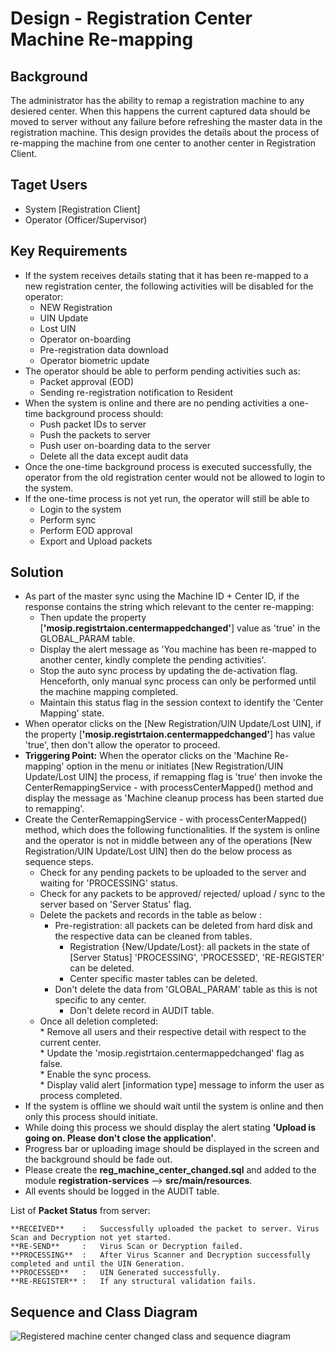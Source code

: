 # Design - Registration Center Machine Re-mapping

## Background
The administrator has the ability to remap a registration machine to any desiered center. When this happens the current captured data should be moved to server without any failure before refreshing the master data in the registration machine. This design provides the details about the process of re-mapping the machine from one center to another center in Registration Client.

## Taget Users
-  System [Registration Client]
-  Operator (Officer/Supervisor)

## Key Requirements

* If the system receives details stating that it has been re-mapped to a new registration center, the following activities will be disabled for the operator:
	* NEW Registration 
	* UIN Update 
	* Lost UIN
	* Operator on-boarding
	* Pre-registration data download
	* Operator biometric update
* The operator should be able to perform pending activities such as:
  	* Packet approval (EOD)
  	* Sending re-registration notification to Resident
* When the system is online and there are no pending activities a one-time background process should: 
  	* Push packet IDs to server
  	* Push the packets to server
  	* Push user on-boarding data to the server 
  	* Delete all the data except audit data
* Once the one-time background process is executed successfully, the operator from the old registration center would not be allowed to login to the system.
* If the one-time process is not yet run, the operator will still be able to 
  	* Login to the system
  	* Perform sync
  	* Perform EOD approval
  	* Export and Upload packets
	
## Solution

* As part of the master sync using the Machine ID + Center ID, if the response contains the string which relevant to the center re-mapping:
	* Then update the property [**'mosip.registrtaion.centermappedchanged'**] value as 'true' in the GLOBAL_PARAM table.
   	* Display the alert message as 'You machine has been re-mapped to another center, kindly complete the pending activities'.  
   	* Stop the auto sync process by updating the de-activation flag. Henceforth, only manual sync process can only be performed until the machine mapping completed.
	* Maintain this status flag in the session context to identify the 'Center Mapping' state.
* When operator clicks on the [New Registration/UIN Update/Lost UIN], if the property [**'mosip.registrtaion.centermappedchanged'**] has value 'true', then don't allow the operator to proceed.
* **Triggering Point:** When the operator clicks on the 'Machine Re-mapping' option in the menu or initiates [New Registration/UIN Update/Lost UIN] the process, if remapping flag is 'true' then invoke the CenterRemappingService - with processCenterMapped() method and display the message as 'Machine cleanup process has been started due to remapping'.  
* Create the CenterRemappingService - with processCenterMapped() method, which does the following functionalities. If the system is online and the operator is not in middle between any of the operations [New Registration/UIN Update/Lost UIN] then do the below process as sequence steps.
  	* Check for any pending packets to be uploaded to the server and waiting for 'PROCESSING' status.   
  	* Check for any packets to be approved/ rejected/ upload / sync to the server based on 'Server Status' flag.    
  	* Delete the packets and records in the table as below :  
  		* Pre-registration: all packets can be deleted from hard disk and the respective data can be cleaned from tables.
    		* Registration {New/Update/Lost}: all packets in the state of [Server Status] 'PROCESSING', 'PROCESSED', 'RE-REGISTER' can be deleted.  
    		* Center specific master tables can be deleted.   
   		* Don't delete the data from 'GLOBAL_PARAM' table as this is not specific to any center.   
    		* Don't delete record in AUDIT table.  
  	* Once all deletion completed:    
    		* Remove all users and their respective detail with respect to the current center.  
    		* Update the 'mosip.registrtaion.centermappedchanged' flag as false.  
    		* Enable the sync process.  
    		* Display valid alert [information type] message to inform the user as process completed.  
* If the system is offline we should wait until the system is online and then only this process should initiate.  
* While doing this process we should display the alert stating  **'Upload is going on. Please don't close the application'**.   
* Progress bar or uploading image should be displayed in the screen and the background should be fade out. 
* Please create the **reg_machine_center_changed.sql** and added to the module **registration-services** --> **src/main/resources**.
* All events should be logged in the AUDIT table.    

List of **Packet Status** from server:

	**RECEIVED**   	:	Successfully uploaded the packet to server. Virus Scan and Decryption not yet started.
	**RE-SEND**    	:	Virus Scan or Decryption failed.
	**PROCESSING**	:	After Virus Scanner and Decryption successfully completed and until the UIN Generation.
	**PROCESSED**	:	UIN Generated successfully.
	**RE-REGISTER**	:	If any structural validation fails.

## Sequence and Class Diagram

![Registered machine center changed  class and sequence diagram](_images/reg_center_machine_changed.png)

